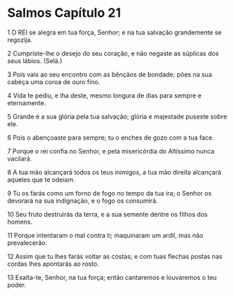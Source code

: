 # Salmos Capítulo 21

1	O REI se alegra em tua força, Senhor; e na tua salvação grandemente se regozija.

2	Cumpriste-lhe o desejo do seu coração, e não negaste as súplicas dos seus lábios. (Selá.)

3	Pois vais ao seu encontro com as bênçãos de bondade; pões na sua cabeça uma coroa de ouro fino.

4	Vida te pediu, e lha deste, mesmo longura de dias para sempre e eternamente.

5	Grande é a sua glória pela tua salvação; glória e majestade puseste sobre ele.

6	Pois o abençoaste para sempre; tu o enches de gozo com a tua face.

7	Porque o rei confia no Senhor, e pela misericórdia do Altíssimo nunca vacilará.

8	A tua mão alcançará todos os teus inimigos, a tua mão direita alcançará aqueles que te odeiam.

9	Tu os farás como um forno de fogo no tempo da tua ira; o Senhor os devorará na sua indignação, e o fogo os consumirá.

10	Seu fruto destruirás da terra, e a sua semente dentre os filhos dos homens.

11	Porque intentaram o mal contra ti; maquinaram um ardil, mas não prevalecerão.

12	Assim que tu lhes farás voltar as costas; e com tuas flechas postas nas cordas lhes apontarás ao rosto.

13	Exalta-te, Senhor, na tua força; então cantaremos e louvaremos o teu poder.

